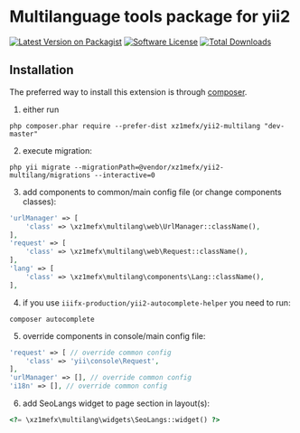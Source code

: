 Multilanguage tools package for yii2
=======================

[![Latest Version on Packagist][ico-version]][link-packagist]
[![Software License][ico-license]](LICENSE.md)
[![Total Downloads][ico-downloads]][link-downloads]

Installation
------------

The preferred way to install this extension is through [composer](http://getcomposer.org/download/).

1. either run

```
php composer.phar require --prefer-dist xz1mefx/yii2-multilang "dev-master"
```

2. execute migration:

```
php yii migrate --migrationPath=@vendor/xz1mefx/yii2-multilang/migrations --interactive=0
```

3. add components to common/main config file (or change components classes):
```php
'urlManager' => [
    'class' => \xz1mefx\multilang\web\UrlManager::className(),
],
'request' => [
    'class' => \xz1mefx\multilang\web\Request::className(),
],
'lang' => [
    'class' => \xz1mefx\multilang\components\Lang::className(),
],
```

4. if you use `iiifx-production/yii2-autocomplete-helper` you need to run:
```
composer autocomplete
```

5. override components in console/main config file:
```php
'request' => [ // override common config
    'class' => 'yii\console\Request',
],
'urlManager' => [], // override common config
'i18n' => [], // override common config
```

6. add SeoLangs widget to page <head> section in layout(s):
```php
<?= \xz1mefx\multilang\widgets\SeoLangs::widget() ?>
```


[ico-version]: https://img.shields.io/packagist/v/xz1mefx/yii2-multilang.svg
[ico-license]: https://img.shields.io/badge/license-MIT-brightgreen.svg
[ico-downloads]: https://img.shields.io/packagist/dt/xz1mefx/yii2-multilang.svg
[ico-travis]: https://travis-ci.org/xz1mefx/yii2-multilang.svg
[ico-scrutinizer]: https://scrutinizer-ci.com/g/xz1mefx/yii2-multilang/badges/quality-score.png?b=master
[ico-codecoverage]: https://scrutinizer-ci.com/g/xz1mefx/yii2-multilang/badges/coverage.png?b=master

[link-packagist]: https://packagist.org/packages/xz1mefx/yii2-multilang
[link-downloads]: https://packagist.org/packages/xz1mefx/yii2-multilang
[link-travis]: https://travis-ci.org/xz1mefx/yii2-multilang
[link-scrutinizer]: https://scrutinizer-ci.com/g/xz1mefx/yii2-multilang/?branch=master
